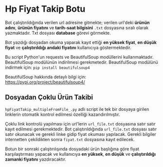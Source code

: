 # Hp Fiyat Takip Botu

Bot çalıştırıldığında verilen url adresine gitmekte; verilen url'deki **ürünün adını**, **ürünün fiyatını** ve **tarih-saat bilgisini** `.txt` dosyasına sıralı olarak yazmaktadır. Txt dosyası **database** görevi görmekte.

Bot yazdığı dosyadan okuma yaparak kayıt ettiği **en yüksek fiyat**, **en düşük fiyat** ve **çalıştırıldığı andaki fiyatını** kullanıcıya göstermektedir.

Bu script Python'un requests ve BeautifulSoup modüllerini kullanmaktadır. BeautifulSoup modülünün indirilmesi gerekmetedir.
BeautifulSoup modülünü indirmek için: `pip install beautifulsoup4`

BeautifulSoup hakkında detaylı bilgi için: <https://pypi.org/project/beautifulsoup4/>

## Dosyadan Çoklu Ürün Takibi

`hpFiyatTakip_multipleFromFile_.py` adlı script ile tek bir dosyaya girilen linklerin otomatik kontrol edilmesi özelliği kazandırılmıştır.

Çoklu link kontrolü yapılması için url'lerin `url_file.txt` dosyasına satır satır kayıt edilmesi gerekmektedir. Bot çalıştırıldığında `url_file.txt` dosyası satır satır okunacak ve gerekli linke gidip fiyat okuması yapılacak. Gerekli bilgiler internetten çekildikten sonra `fiyat.txt` dosyasına kayıt edilecek.

Botun bir sonraki çalıştırılışında dosyadaki ürün başlığına göre fiyat karşılaştırması yapacak ve kullanıcıya **en yüksek**, **en düşük** ve **çalıştırıldığı zamanki fiyatını** yazdıracaktır.
